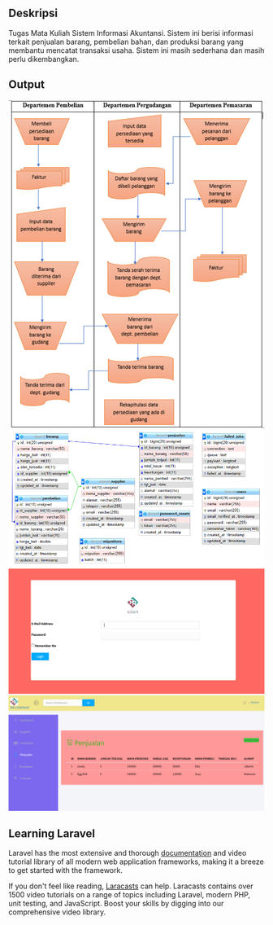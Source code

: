 ## Deskripsi

Tugas Mata Kuliah Sistem Informasi Akuntansi. Sistem ini berisi informasi terkait penjualan barang, pembelian bahan, dan produksi barang yang membantu mencatat transaksi usaha. Sistem ini masih sederhana dan masih perlu dikembangkan. 

## Output
![Flowchart](public/gambar/flowchart.png)
![Database](public/gambar/desain.png)
![Menu Login](public/gambar/login.png)
![Menu Home](public/gambar/penjualan.png)

## Learning Laravel

Laravel has the most extensive and thorough [documentation](https://laravel.com/docs) and video tutorial library of all modern web application frameworks, making it a breeze to get started with the framework.

If you don't feel like reading, [Laracasts](https://laracasts.com) can help. Laracasts contains over 1500 video tutorials on a range of topics including Laravel, modern PHP, unit testing, and JavaScript. Boost your skills by digging into our comprehensive video library.

